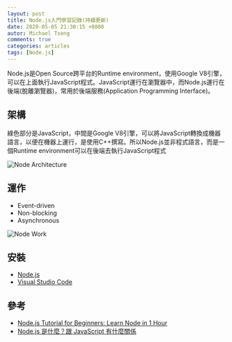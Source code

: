 ```yaml
---
layout: post
title: Node.js入門學習記錄(持續更新)
date: 2020-05-05 21:30:15 +0800
autor: Michael Tseng
comments: true
categories: articles
tags: [Node.js]
---
```


Node.js是Open Source跨平台的Runtime environment，使用Google V8引擎，可以在上面執行JavaScript程式。JavaScript運行在瀏覽器中，而Node.js運行在後端(脫離瀏覽器)，常用於後端服務(Application Programming Interface)。

## 架構
綠色部分是JavaScript，中間是Google V8引擎，可以將JavaScript轉換成機器語言，以便在機器上運行，是使用C++撰寫。所以Node.js並非程式語言，而是一個Runtime environment可以在後端去執行JavaScript程式

![Node Architecture](https://i.imgur.com/x5Z7k6A.png)

## 運作
* Event-driven
* Non-blocking
* Asynchronous

![Node Work](https://i.imgur.com/Xfl8yXy.png)

## 安裝
* [Node.js](https://nodejs.org/en/)
* [Visual Studio Code](https://code.visualstudio.com/)

## 參考
* [Node.js Tutorial for Beginners: Learn Node in 1 Hour](https://youtu.be/TlB_eWDSMt4)
* [Node.js 是什麼？跟 JavaScript 有什麼關係](https://tw.alphacamp.co/blog/node-js-and-javascript)